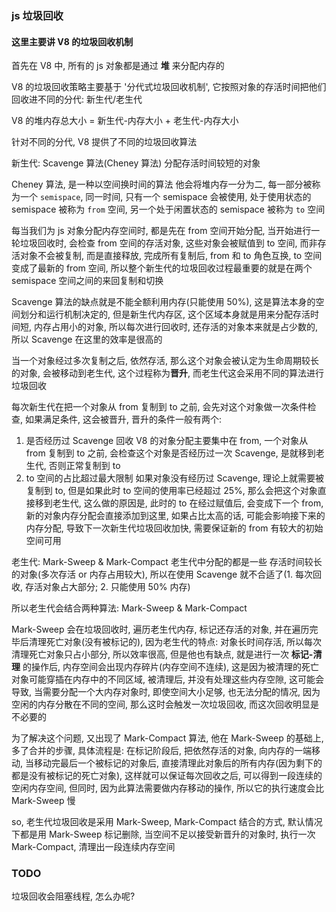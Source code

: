 ### js 垃圾回收

#### 这里主要讲 V8 的垃圾回收机制

首先在 V8 中, 所有的 js 对象都是通过 **堆** 来分配内存的

V8 的垃圾回收策略主要基于 '分代式垃圾回收机制', 它按照对象的存活时间把他们回收进不同的分代: 新生代/老生代

V8 的堆内存总大小 = 新生代-内存大小 + 老生代-内存大小

针对不同的分代, V8 提供了不同的垃圾回收算法

新生代: Scavenge 算法(Cheney 算法)
分配存活时间较短的对象

Cheney 算法, 是一种以空间换时间的算法
他会将堆内存一分为二, 每一部分被称为一个 `semispace`, 同一时间, 只有一个 semispace 会被使用, 处于使用状态的 semispace 被称为 `from` 空间, 另一个处于闲置状态的 semispace 被称为 `to` 空间

每当我们为 js 对象分配内存空间时, 都是先在 from 空间开始分配, 当开始进行一轮垃圾回收时, 会检查 from 空间的存活对象, 这些对象会被赋值到 to 空间, 而非存活对象不会被复制, 而是直接释放, 完成所有复制后, from 和 to 角色互换, to 空间变成了最新的 from 空间, 所以整个新生代的垃圾回收过程最重要的就是在两个 semispace 空间之间的来回复制和切换

Scavenge 算法的缺点就是不能全额利用内存(只能使用 50%), 这是算法本身的空间划分和运行机制决定的, 但是新生代内存区, 这个区域本身就是用来分配存活时间短, 内存占用小的对象, 所以每次进行回收时, 还存活的对象本来就是占少数的, 所以 Scavenge 在这里的效率是很高的

当一个对象经过多次复制之后, 依然存活, 那么这个对象会被认定为生命周期较长的对象, 会被移动到老生代, 这个过程称为**晋升**, 而老生代这会采用不同的算法进行垃圾回收

每次新生代在把一个对象从 from 复制到 to 之前, 会先对这个对象做一次条件检查, 如果满足条件, 这会被晋升, 晋升的条件一般有两个:

1. 是否经历过 Scavenge 回收
   V8 的对象分配主要集中在 from, 一个对象从 from 复制到 to 之前, 会检查这个对象是否经历过一次 Scavenge, 是就移到老生代, 否则正常复制到 to
2. to 空间的占比超过最大限制
   如果对象没有经历过 Scavenge, 理论上就需要被复制到 to, 但是如果此时 to 空间的使用率已经超过 25%, 那么会把这个对象直接移到老生代, 这么做的原因是, 此时的 to 在经过赋值后, 会变成下一个 from, 新的对象内存分配会直接添加到这里, 如果占比太高的话, 可能会影响接下来的内存分配, 导致下一次新生代垃圾回收加快, 需要保证新的 from 有较大的初始空间可用

老生代: Mark-Sweep & Mark-Compact
老生代中分配的都是一些 存活时间较长的对象(多次存活 or 内存占用较大), 所以在使用 Scavenge 就不合适了(1. 每次回收, 存活对象占大部分; 2. 只能使用 50% 内存)

所以老生代会结合两种算法: Mark-Sweep & Mark-Compact

Mark-Sweep 会在垃圾回收时, 遍历老生代内存, 标记还存活的对象, 并在遍历完毕后清理死亡对象(没有被标记的), 因为老生代的特点: 对象长时间存活, 所以每次清理死亡对象只占小部分, 所以效率很高, 但是他也有缺点, 就是进行一次 **标记-清理** 的操作后, 内存空间会出现内存碎片(内存空间不连续), 这是因为被清理的死亡对象可能穿插在内存中的不同区域, 被清理后, 并没有处理这些内存空隙, 这可能会导致, 当需要分配一个大内存对象时, 即使空间大小足够, 也无法分配的情况, 因为空闲的内存分散在不同的空间, 那么这时会触发一次垃圾回收, 而这次回收明显是不必要的

为了解决这个问题, 又出现了 Mark-Compact 算法, 他在 Mark-Sweep 的基础上, 多了合并的步骤, 具体流程是:
在标记阶段后, 把依然存活的对象, 向内存的一端移动, 当移动完最后一个被标记的对象后, 直接清理此对象后的所有内存(因为剩下的都是没有被标记的死亡对象), 这样就可以保证每次回收之后, 可以得到一段连续的空闲内存空间, 但同时, 因为此算法需要做内存移动的操作, 所以它的执行速度会比 Mark-Sweep 慢

so, 老生代垃圾回收是采用 Mark-Sweep, Mark-Compact 结合的方式, 默认情况下都是用 Mark-Sweep 标记删除, 当空间不足以接受新晋升的对象时, 执行一次 Mark-Compact, 清理出一段连续内存空间

### TODO

垃圾回收会阻塞线程, 怎么办呢?
